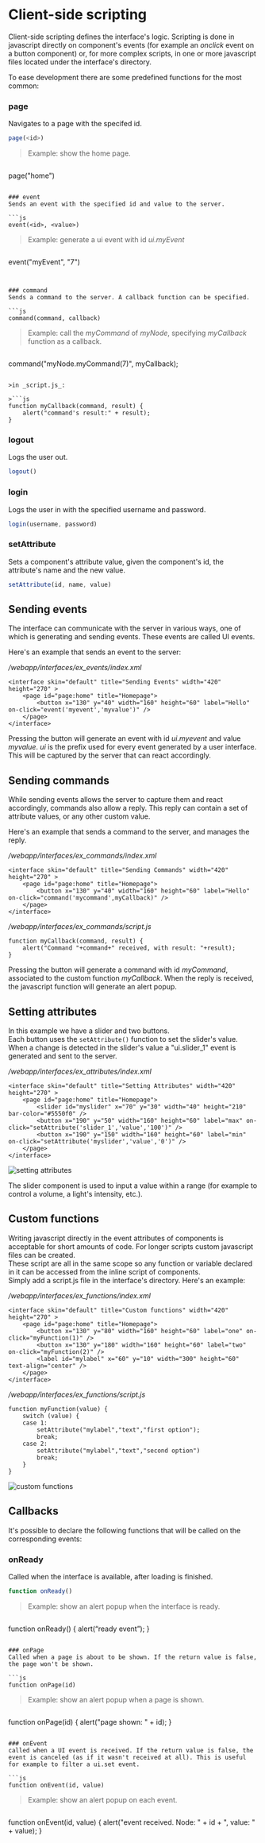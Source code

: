 # Client-side scripting

Client-side scripting defines the interface's logic.
Scripting is done in javascript directly on component's events (for example an _onclick_ event on a button component) or, for more complex scripts, in one or more javascript files located under the interface's directory.

To ease development there are some predefined functions for the most common:

### page
Navigates to a page with the specifed id.

```js
page(<id>)
```

>Example: show the home page.

>```js
page("home")
```

### event
Sends an event with the specified id and value to the server.

```js
event(<id>, <value>)
```

>Example: generate a ui event with id _ui.myEvent_


>```js
event("myEvent", "7")
```


### command
Sends a command to the server. A callback function can be specified.

```js
command(command, callback)
```

>Example: call the _myCommand_ of _myNode_, specifying _myCallback_ function as a callback.

	
>```js
command("myNode.myCommand(7)", myCallback);
```

>in _script.js_:

>```js
function myCallback(command, result) {
	alert("command's result:" + result);
}
```

	
### logout
Logs the user out.

```js
logout()
```

### login
Logs the user in with the specified username and password.

```js
login(username, password)
```

### setAttribute
Sets a component's attribute value, given the component's id, the attribute's name and the new value.

```js
setAttribute(id, name, value)
```

## Sending events

The interface can communicate with the server in various ways, one of which is generating and sending events. These events are called UI events.

Here's an example that sends an event to the server:

_/webapp/interfaces/ex\_events/index.xml_

    <interface skin="default" title="Sending Events" width="420" height="270" >
        <page id="page:home" title="Homepage">
            <button x="130" y="40" width="160" height="60" label="Hello" on-click="event('myevent','myvalue')" />
        </page>
    </interface>

Pressing the button will generate an event with id _ui.myevent_ and value _myvalue_.
_ui_ is the prefix used for every event generated by a user interface.    
This will be captured by the server that can react accordingly.

## Sending commands

While sending events allows the server to capture them and react accordingly, commands also allow a reply.
This reply can contain a set of attribute values, or any other custom value.

Here's an example that sends a command to the server, and manages the reply.

_/webapp/interfaces/ex\_commands/index.xml_

    <interface skin="default" title="Sending Commands" width="420" height="270" >
        <page id="page:home" title="Homepage">
            <button x="130" y="40" width="160" height="60" label="Hello" on-click="command('mycommand',myCallback)" />
        </page>
    </interface>

_/webapp/interfaces/ex\_commands/script.js_

    function myCallback(command, result) {
		alert("Command "+command+" received, with result: "+result);
	}

Pressing the button will generate a command with id _myCommand_, associated to the custom function _myCallback_.
When the reply is received, the javascript function will generate an alert popup.

## Setting attributes
In this example we have a slider and two buttons.    
Each button uses the `setAttribute()` function to set the slider's value. When a change is detected in the slider's value a "ui.slider_1" event is generated and sent to the server.

_/webapp/interfaces/ex\_attributes/index.xml_

    <interface skin="default" title="Setting Attributes" width="420" height="270" >
        <page id="page:home" title="Homepage">
            <slider id="myslider" x="70" y="30" width="40" height="210" bar-color="#5550f0" />
            <button x="190" y="50" width="160" height="60" label="max" on-click="setAttribute('slider_1','value','100')" />
            <button x="190" y="150" width="160" height="60" label="min" on-click="setAttribute('myslider','value','0')" />
        </page>
    </interface>
    
![setting attributes](images/client-scripting/ex_attributes.png)

The slider component is used to input a value within a range (for example to control a volume, a light's intensity, etc.).

## Custom functions

Writing javascript directly in the event attributes of components is acceptable for short amounts of code. For longer scripts custom javascript files can be created.     
These script are all in the same scope so any function or variable declared in it can be accessed from the inline script of components.    
Simply add a script.js file in the interface's directory. Here's an example:

_/webapp/interfaces/ex\_functions/index.xml_

    <interface skin="default" title="Custom functions" width="420" height="270" >
        <page id="page:home" title="Homepage">
            <button x="130" y="80" width="160" height="60" label="one" on-click="myFunction(1)" />
            <button x="130" y="180" width="160" height="60" label="two" on-click="myFunction(2)" />
            <label id="mylabel" x="60" y="10" width="300" height="60" text-align="center" />
        </page>
    </interface>
    
_/webapp/interfaces/ex\_functions/script.js_

    function myFunction(value) { 
        switch (value) {
        case 1:
            setAttribute("mylabel","text","first option");
            break;
        case 2:
            setAttribute("mylabel","text","second option")
            break;
        }
    }

![custom functions](images/client-scripting/ex_functions.png)

## Callbacks

It's possible to declare the following functions that will be called on the corresponding events:

### onReady

Called when the interface is available, after loading is finished.

```js
function onReady()
```

>Example: show an alert popup when the interface is ready.

>```js
function onReady() {
	alert(“ready event”);
}
```

### onPage
Called when a page is about to be shown. If the return value is false, the page won't be shown.

```js
function onPage(id)
```

>Example: show an alert popup when a page is shown.

>```js
function onPage(id) {
	alert("page shown: " + id);
}
```

### onEvent
called when a UI event is received. If the return value is false, the event is canceled (as if it wasn't received at all). This is useful for example to filter a ui.set event.

```js
function onEvent(id, value)
```

>Example: show an alert popup on each event.

>```js
function onEvent(id, value) {
	alert("event received. Node: " + id + ", value: " + value);
}
```